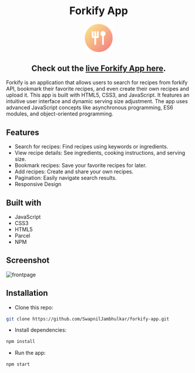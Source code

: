 <h1 align="center">Forkify App</h1>
<p align="center">
    <img src="./src/img/favicon.png" alt="Logo" width="15%" height="auto">
 </p>

<h2 align="center">
Check out the <a href="https://forkify-alamin.netlify.app/" target="_blank">live Forkify App here</a>.
</h2>
<p align="left">
Forkify is an application that allows users to search for recipes from forkify API, bookmark their favorite recipes, and even create their own recipes and upload it. This app is built with HTML5, CSS3, and JavaScript. It features an intuitive user interface and dynamic serving size adjustment. The app uses advanced JavaScript concepts like asynchronous programming, ES6 modules, and object-oriented programming.
</p>

## Features

- Search for recipes: Find recipes using keywords or ingredients.
- View recipe details: See ingredients, cooking instructions, and serving size.
- Bookmark recipes: Save your favorite recipes for later.
- Add recipes: Create and share your own recipes.
- Pagination: Easily navigate search results.
- Responsive Design

## Built with

- JavaScript
- CSS3
- HTML5
- Parcel
- NPM

## Screenshot

![frontpage](https://i.imgur.com/wmDuulA.png)

## Installation

- Clone this repo:

```sh
git clone https://github.com/SwapnilJambhulkar/forkify-app.git
```

- Install dependencies:

```sh
npm install
```

- Run the app:

```sh
npm start
```
